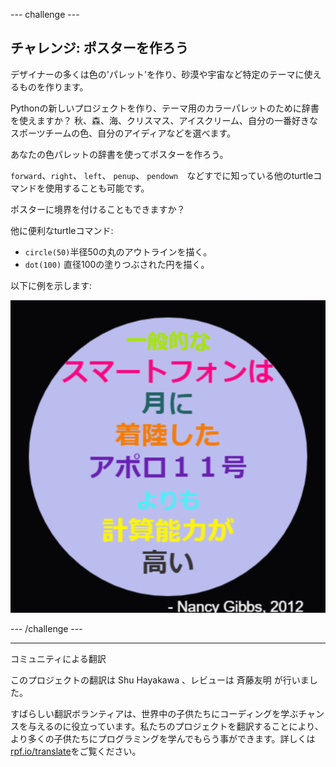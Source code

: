 --- challenge ---

## チャレンジ: ポスターを作ろう

デザイナーの多くは色の'パレット'を作り、砂漠や宇宙など特定のテーマに使えるものを作ります。

Pythonの新しいプロジェクトを作り、テーマ用のカラーパレットのために辞書を使えますか？ 秋、森、海、クリスマス、アイスクリーム、自分の一番好きなスポーツチームの色、自分のアイディアなどを選べます。

あなたの色パレットの辞書を使ってポスターを作ろう。

`forward`、`right`、 `left`、 `penup`、 `pendown`　などすでに知っている他のturtleコマンドを使用することも可能です。

ポスターに境界を付けることもできますか？

他に便利なturtleコマンド:

+ `circle(50)`半径50の丸のアウトラインを描く。
+ `dot(100)` 直径100の塗りつぶされた円を描く。 

以下に例を示します:

![スクリーンショット](images/colourful-finished.png)

--- /challenge ---


***
コミュニティによる翻訳

このプロジェクトの翻訳は Shu Hayakawa 、レビューは 斉藤友明 が行いました。

すばらしい翻訳ボランティアは、世界中の子供たちにコーディングを学ぶチャンスを与えるのに役立っています。私たちのプロジェクトを翻訳することにより、より多くの子供たちにプログラミングを学んでもらう事ができます。詳しくは[rpf.io/translate](https://rpf.io/translate)をご覧ください。